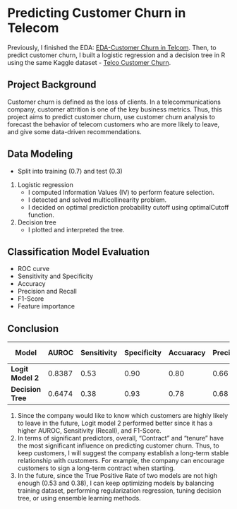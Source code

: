 # Predicting Customer Churn in Telecom
Previously, I finished the EDA: [EDA-Customer Churn in Telcom](https://github.com/yuki04160/EDA-Customer-Churn-in-Telecom). Then, to predict customer churn, I built a logistic regression and a decision tree in R using the same Kaggle dataset - [Telco Customer Churn](https://www.kaggle.com/blastchar/telco-customer-churn).
## Project Background
Customer churn is defined as the loss of clients. In a telecommunications company, customer attrition is one of the key business metrics. Thus, this project aims to predict customer churn, use customer churn analysis to forecast the behavior of telecom customers who are more likely to leave, and give some data-driven recommendations.
## Data Modeling
   - Split into training (0.7) and test (0.3)
1. Logistic regression
   -  I computed Information Values (IV) to perform feature selection.
   -  I detected and solved multicollinearity problem.
   -  I decided on optimal prediction probability cutoff using optimalCutoff function.
2. Decision tree
   - I plotted and interpreted the tree.
## Classification Model Evaluation
   - ROC curve
   - Sensitivity and Specificity
   - Accuracy
   - Precision and Recall
   - F1-Score
   - Feature importance
## Conclusion

**Model**|AUROC|Sensitivity|Specificity|Accuaracy|Precision|Recall|F1 score
-----|-----|-----|-----|-----|-----|-----|-----  
**Logit Model 2**|0.8387|0.53|0.90|0.80|0.66|0.53|0.59
**Decision Tree**|0.6474|0.38|0.93|0.78|0.68|0.38|0.49

1. Since the company would like to know which customers are highly likely to leave in the future, Logit model 2 performed better since it has a higher AUROC, Sensitivity (Recall), and F1-Score.
2. In terms of significant predictors, overall, “Contract” and “tenure” have the most significant influence on predicting customer churn. Thus, to keep customers, I will suggest the company establish a long-term stable relationship with customers. For example, the company can encourage customers to sign a long-term contract when starting.
3. In the future, since the True Positive Rate of two models are not high enough (0.53 and 0.38), I can keep optimizing models by balancing training dataset, performing regularization regression, tuning decision tree, or using ensemble learning methods.
